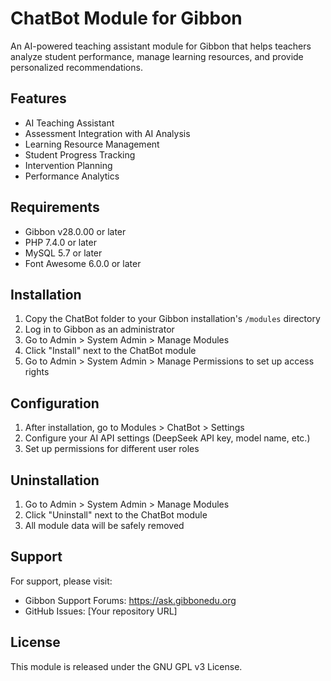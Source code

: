 # ChatBot Module for Gibbon

An AI-powered teaching assistant module for Gibbon that helps teachers analyze student performance, manage learning resources, and provide personalized recommendations.

## Features

- AI Teaching Assistant
- Assessment Integration with AI Analysis
- Learning Resource Management
- Student Progress Tracking
- Intervention Planning
- Performance Analytics

## Requirements

- Gibbon v28.0.00 or later
- PHP 7.4.0 or later
- MySQL 5.7 or later
- Font Awesome 6.0.0 or later

## Installation

1. Copy the ChatBot folder to your Gibbon installation's `/modules` directory
2. Log in to Gibbon as an administrator
3. Go to Admin > System Admin > Manage Modules
4. Click "Install" next to the ChatBot module
5. Go to Admin > System Admin > Manage Permissions to set up access rights

## Configuration

1. After installation, go to Modules > ChatBot > Settings
2. Configure your AI API settings (DeepSeek API key, model name, etc.)
3. Set up permissions for different user roles

## Uninstallation

1. Go to Admin > System Admin > Manage Modules
2. Click "Uninstall" next to the ChatBot module
3. All module data will be safely removed

## Support

For support, please visit:
- Gibbon Support Forums: https://ask.gibbonedu.org
- GitHub Issues: [Your repository URL]

## License

This module is released under the GNU GPL v3 License. 